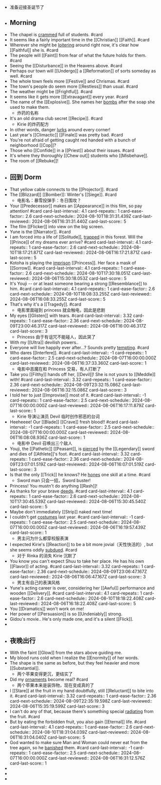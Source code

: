 - 准备迎接圣诞节了
- ## Morning
- The chapel is [crammed]([[Cram]]) full of students. #card
- It seems like a fairly important time in the [[Christian]] [[Faith]]. #card
- Wherever she might be [loitering]([[Loiter]]) around right now, it's clear how [[Faithful]] she is. #card
- The people will [[Faint]] from fear of what the future holds for them. #card
- Seeing the [[Disturbance]] in the Heavens above. #card
- Perhaps our town will [[Undergo]] a [[Reformation]] of sorts someday as well. #card
- The whole town feels more [[Festive]] and Chrismas. #card
- The town's people do seem more [[Restless]] than usual. #card
- The weather might be [[Frightful]]. #card
- It seems like it gets more [[Extravagant]] every year. #card
- The name of the [[Explosive]]. She names her [bombs]([[Bomb]]) after the soap she used to make them.
	- 炸药的名称
- It's an old drama club secret [[Recipe]]. #card
	- Kirie 的炸药配方
- In other words, danger [lurks]([[Lurk]]) around every corner!
- Last year's [[Climactic]] [[Finale]] was pretty bad. #card
- You're not afraid of getting caught red handed with a bunch of neighborhood [[Cop]]?
- Those who [[Confide]] in a [[Priest]] about their issues. #card
- It's where they thoroughly [[Chew out]] students who [[Misbehave]].
- The room of [[Rebuke]]!
- ## 回到 Dorm
- That yellow cable connects to the [[Projector]]. #card
- The [[Blizzard]] [[Bomber]]: Winter's [[Siege]]. #card
	- 电影名：暴雪投弹手：冬日围攻？
- Your [[Predecessor]] makes an [[Appearance]] in this film, so pay attention! #card
  card-last-interval:: 4.1
  card-repeats:: 1
  card-ease-factor:: 2.6
  card-next-schedule:: 2024-08-10T18:31:31.439Z
  card-last-reviewed:: 2024-08-06T16:31:31.440Z
  card-last-score:: 5
- The film [[Flicker]] into view on the big screen.
- Yune is the [[Narrator]]. #card
- I am forced into a life of [[Solitude]], [trapped]([[Trap]]) in this forest. Will the [[Prince]] of my dreams ever arrive? #card
  card-last-interval:: 4.1
  card-repeats:: 1
  card-ease-factor:: 2.6
  card-next-schedule:: 2024-08-10T18:17:21.871Z
  card-last-reviewed:: 2024-08-06T16:17:21.871Z
  card-last-score:: 5
- Kotoha is playing the [imprison]([[Imprison]]) [[Princess]]. Her face a mask of [[Sorrow]]. #card
  card-last-interval:: 4.1
  card-repeats:: 1
  card-ease-factor:: 2.6
  card-next-schedule:: 2024-08-10T17:30:18.051Z
  card-last-reviewed:: 2024-08-06T15:30:18.053Z
  card-last-score:: 5
- It's Youji -- or at least someone bearing a strong [[Resemblance]] to him. #card
  card-last-interval:: 4.1
  card-repeats:: 1
  card-ease-factor:: 2.6
  card-next-schedule:: 2024-08-10T18:08:33.255Z
  card-last-reviewed:: 2024-08-06T16:08:33.255Z
  card-last-score:: 5
- That's why it's a [[Tragedy]]. #card
	- 电影里面碰到 princess 就会触电，因此是悲剧
- My eyes [[Glisten]] with tears. #card
  card-last-interval:: 3.32
  card-repeats:: 1
  card-ease-factor:: 2.36
  card-next-schedule:: 2024-08-09T23:00:46.317Z
  card-last-reviewed:: 2024-08-06T16:00:46.317Z
  card-last-score:: 3
	- Princess 由于有诅咒不能碰人，因此哭了
- With my [[Ultra]] devilish powers..
- Everyone will live happily ever after...? Sounds pretty [tempting]([[Tempt]]). #card
- Who dares [[Interfere]]. #card
  card-last-interval:: -1
  card-repeats:: 1
  card-ease-factor:: 2.5
  card-next-schedule:: 2024-08-07T16:00:00.000Z
  card-last-reviewed:: 2024-08-06T16:37:33.360Z
  card-last-score:: 1
	- 电影中恶魔在和 Princess 交易，有人打断了
- Take you [[Filthy]] hands off her, [[Devil]]! She is not yours to [[Meddle]] with! #card
  card-last-interval:: 3.32
  card-repeats:: 1
  card-ease-factor:: 2.36
  card-next-schedule:: 2024-08-09T23:32:15.086Z
  card-last-reviewed:: 2024-08-06T16:32:15.086Z
  card-last-score:: 3
- I told her to just [[Improvise]] most of it. #card
  card-last-interval:: -1
  card-repeats:: 1
  card-ease-factor:: 2.5
  card-next-schedule:: 2024-08-07T16:00:00.000Z
  card-last-reviewed:: 2024-08-06T16:17:11.879Z
  card-last-score:: 1
	- Kirie 导演让演员 Devil 临时创作邪恶的台词
- Heeheeee! Our [[Blade]] [[Crave]] fresh blood!! #card
  card-last-interval:: -1
  card-repeats:: 1
  card-ease-factor:: 2.5
  card-next-schedule:: 2024-08-07T16:00:00.000Z
  card-last-reviewed:: 2024-08-06T16:08:08.936Z
  card-last-score:: 1
	- 电影中 Devil 召唤出三个敌人
- Youji, the [[Pathetic]] [[Peasant]], is [pierced]([[Pierce]]) by the [[Legendary]] sword and dies of [[Athlete]]'s foot. #card
  card-last-interval:: 3.32
  card-repeats:: 1
  card-ease-factor:: 2.36
  card-next-schedule:: 2024-08-09T23:07:01.519Z
  card-last-reviewed:: 2024-08-06T16:07:01.519Z
  card-last-score:: 3
- Is that the only [[Trick]] he knows? He [hones]([[Hone]]) one skill at a time. #card
	- Sword man 只会一招，Sword buster!
- Princess! You mustn't do anything [[Rash]]!
- As thanks for your brave [deeds]([[Deed]]). #card
  card-last-interval:: 4.1
  card-repeats:: 1
  card-ease-factor:: 2.6
  card-next-schedule:: 2024-08-10T17:30:45.539Z
  card-last-reviewed:: 2024-08-06T15:30:45.540Z
  card-last-score:: 5
- Maybe don't immediately [[Strip]] naked next time!
- I couldn't get [costumes]([[Costume]]) last year. #card
  card-last-interval:: -1
  card-repeats:: 1
  card-ease-factor:: 2.5
  card-next-schedule:: 2024-08-07T16:00:00.000Z
  card-last-reviewed:: 2024-08-06T16:19:57.439Z
  card-last-score:: 1
	- 男主问为什么都穿校服表演
- I expected Kirie's [[Reaction]] to be a bit more jovial（天性快活的）, but she seems oddly [subdued]([[Subdue]]). #card
	- 对于 Rinka 的消失 Kirie 沉默了
- You know you can't expect Shuu to take her place. He has his own [[Flavor]] of acting. #card
  card-last-interval:: 3.32
  card-repeats:: 1
  card-ease-factor:: 2.36
  card-next-schedule:: 2024-08-09T23:06:47.167Z
  card-last-reviewed:: 2024-08-06T16:06:47.167Z
  card-last-score:: 3
	- 男主有自己的表演风格
- Yune's acting career is over, considering her [[Awful]] performance and wooden [[Delivery]]. #card
  card-last-interval:: 4.1
  card-repeats:: 1
  card-ease-factor:: 2.6
  card-next-schedule:: 2024-08-10T18:18:22.408Z
  card-last-reviewed:: 2024-08-06T16:18:22.408Z
  card-last-score:: 5
- You [[Dramatics]] won't work on me!
- Her power of [[Persuasion]] is so [[Undeniably]] strong.
- Gidou's movie.. He's only made one, and it's a silent [[Flick]].
-
- ## 夜晚出行
- With the faint [[Glow]] from the stars above guiding me.
- My blood runs cold when I realize the [[Enormity]] of her words.
- The shape is the same as before, but they feel heavier and more [[Substantial]].
	- 两个苹果变得更沉，更结实了
- Did my [ornaments]([[Ornament]]) become real? #card
	- 两个苹果本来是装饰物，现在变成真的了
- I [[Stare]] at the fruit in my hand doubtfully, still [[Reluctant]] to bite into it. #card
  card-last-interval:: 3.32
  card-repeats:: 1
  card-ease-factor:: 2.36
  card-next-schedule:: 2024-08-09T22:35:19.598Z
  card-last-reviewed:: 2024-08-06T15:35:19.599Z
  card-last-score:: 3
- I can't do any of that, because there's something special [radiating]([[Radiate]]) from the fruit. #card
- But by eating the forbidden fruit, you also gain [[Eternal]] life. #card
  card-last-interval:: 4.1
  card-repeats:: 1
  card-ease-factor:: 2.6
  card-next-schedule:: 2024-08-10T18:31:04.039Z
  card-last-reviewed:: 2024-08-06T16:31:04.040Z
  card-last-score:: 5
- God wanted to make sure Man and Woman could never eat from the tree again, so he [banished]([[Banish]]) them. #card
  card-last-interval:: -1
  card-repeats:: 1
  card-ease-factor:: 2.5
  card-next-schedule:: 2024-08-07T16:00:00.000Z
  card-last-reviewed:: 2024-08-06T16:31:12.576Z
  card-last-score:: 1
-
-
-